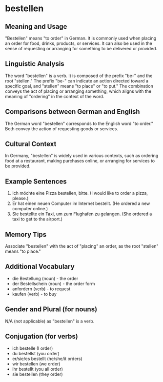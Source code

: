 # bestellen
## Meaning and Usage
"Bestellen" means "to order" in German. It is commonly used when placing an order for food, drinks, products, or services. It can also be used in the sense of requesting or arranging for something to be delivered or provided.

## Linguistic Analysis
The word "bestellen" is a verb. It is composed of the prefix "be-" and the root "stellen." The prefix "be-" can indicate an action directed toward a specific goal, and "stellen" means "to place" or "to put." The combination conveys the act of placing or arranging something, which aligns with the meaning of "ordering" in the context of the word.

## Comparisons between German and English
The German word "bestellen" corresponds to the English word "to order." Both convey the action of requesting goods or services.

## Cultural Context
In Germany, "bestellen" is widely used in various contexts, such as ordering food at a restaurant, making purchases online, or arranging for services to be provided.

## Example Sentences
1. Ich möchte eine Pizza bestellen, bitte. (I would like to order a pizza, please.)
2. Er hat einen neuen Computer im Internet bestellt. (He ordered a new computer online.)
3. Sie bestellte ein Taxi, um zum Flughafen zu gelangen. (She ordered a taxi to get to the airport.)

## Memory Tips
Associate "bestellen" with the act of "placing" an order, as the root "stellen" means "to place."

## Additional Vocabulary
- die Bestellung (noun) - the order
- der Bestellschein (noun) - the order form
- anfordern (verb) - to request
- kaufen (verb) - to buy

## Gender and Plural (for nouns)
N/A (not applicable) as "bestellen" is a verb.

## Conjugation (for verbs)
- ich bestelle (I order)
- du bestellst (you order)
- er/sie/es bestellt (he/she/it orders)
- wir bestellen (we order)
- ihr bestellt (you all order)
- sie bestellen (they order)